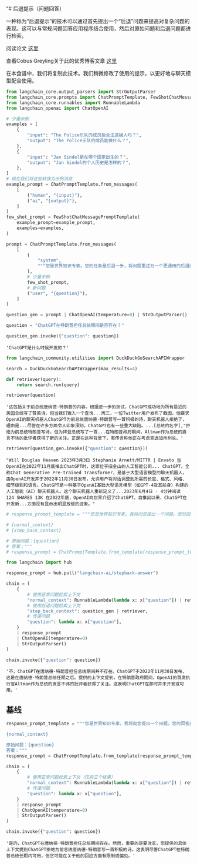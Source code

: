 “# 后退提示（问题回答）

一种称为“后退提示”的技术可以通过首先提出一个“后退”问题来提高对复杂问题的表现。这可以与常规问题回答应用程序结合使用，然后对原始问题和后退问题都进行检索。

阅读论文 [这里](https://arxiv.org/abs/2310.06117)

查看Cobus Greyling关于此的优秀博客文章 [这里](https://cobusgreyling.medium.com/a-new-prompt-engineering-technique-has-been-introduced-called-step-back-prompting-b00e8954cacb)

在本食谱中，我们将复制此技术。我们稍微修改了使用的提示，以更好地与聊天模型配合使用。

```python
from langchain_core.output_parsers import StrOutputParser
from langchain_core.prompts import ChatPromptTemplate, FewShotChatMessagePromptTemplate
from langchain_core.runnables import RunnableLambda
from langchain_openai import ChatOpenAI
```

```python
# 少量示例
examples = [
    {
        "input": "The Police乐队的成员能合法逮捕人吗？",
        "output": "The Police乐队的成员能做什么？",
    },
    {
        "input": "Jan Sindel是在哪个国家出生的？",
        "output": "Jan Sindel的个人历史是怎样的？",
    },
]
# 现在我们将这些转换为示例消息
example_prompt = ChatPromptTemplate.from_messages(
    [
        ("human", "{input}"),
        ("ai", "{output}"),
    ]
)
few_shot_prompt = FewShotChatMessagePromptTemplate(
    example_prompt=example_prompt,
    examples=examples,
)
```

```python
prompt = ChatPromptTemplate.from_messages(
    [
        (
            "system",
            """您是世界知识专家。您的任务是后退一步，将问题重述为一个更通用的后退问题，这更容易回答。以下是几个示例：""",
        ),
        # 少量示例
        few_shot_prompt,
        # 新问题
        ("user", "{question}"),
    ]
)
```

```python
question_gen = prompt | ChatOpenAI(temperature=0) | StrOutputParser()
```

```python
question = "ChatGPT在特朗普担任总统期间是否存在？"
```

```python
question_gen.invoke({"question": question})
```

```
'ChatGPT是什么时候开发的？'
```

```python
from langchain_community.utilities import DuckDuckGoSearchAPIWrapper

search = DuckDuckGoSearchAPIWrapper(max_results=4)

def retriever(query):
    return search.run(query)
```

```python
retriever(question)
```

```
'这包括关于前总统唐纳德·特朗普的内容。根据进一步的测试，ChatGPT成功地为所有最近的美国总统写了赞美诗，但当我们输入一个查询...周三，一位Twitter用户发布了截图，他要求OpenAI的聊天机器人ChatGPT为前总统唐纳德·特朗普写一首积极的诗，聊天机器人拒绝了，理由是...尽管在许多方面令人印象深刻，ChatGPT也有一些重大缺陷。...[总统的名字],"拒绝为前总统特朗普写诗，但为拜登总统写了一首...在特朗普政府期间，Altman作为总统的直言不讳的批评者获得了新的关注。正是在这种背景下，有传言称他正在考虑竞选加州州长。'
```

```python
retriever(question_gen.invoke({"question": question}))
```

```
"Will Douglas Heaven 2023年3月3日 Stephanie Arnett/MITTR | Envato 当OpenAI在2022年11月底推出ChatGPT时，这家位于旧金山的人工智能公司... ChatGPT，全称Chat Generative Pre-trained Transformer，是基于大型语言模型的聊天机器人，由OpenAI开发并于2022年11月30日发布，允许用户将对话调整到所需的长度、格式、风格、细节级别和语言。ChatGPT是一种基于OpenAI基础大型语言模型（如GPT-4及其前身）构建的人工智能（AI）聊天机器人。这个聊天机器人重新定义了...2023年6月4日 ⋅ 4分钟阅读 124 SHARES 13K 在2022年底，OpenAI向世界介绍了ChatGPT。自推出以来，ChatGPT在开发新...方面没有显示出明显放缓的迹象。"
```

```python
# response_prompt_template = """您是世界知识专家。我将向您提出一个问题。您的回答应该是全面的，并且如果以下上下文相关，不应与它们矛盾。否则，如果它们不相关，请忽略它们。

# {normal_context}
# {step_back_context}

# 原始问题：{question}
# 答案："""
# response_prompt = ChatPromptTemplate.from_template(response_prompt_template)
```

```python
from langchain import hub

response_prompt = hub.pull("langchain-ai/stepback-answer")
```

```python
chain = (
    {
        # 使用正常问题检索上下文
        "normal_context": RunnableLambda(lambda x: x["question"]) | retriever,
        # 使用后退问题检索上下文
        "step_back_context": question_gen | retriever,
        # 传递问题
        "question": lambda x: x["question"],
    }
    | response_prompt
    | ChatOpenAI(temperature=0)
    | StrOutputParser()
)
```

```python
chain.invoke({"question": question})
```

```
'不，ChatGPT在唐纳德·特朗普担任总统期间并不存在。ChatGPT于2022年11月30日发布，这是在唐纳德·特朗普总统任期之后。提供的上下文提到，在特朗普政府期间，OpenAI的首席执行官Altman作为总统的直言不讳的批评者获得了关注。这表明ChatGPT在那时并未开发或可用。'
```

## 基线

```python
response_prompt_template = """您是世界知识专家。我将向您提出一个问题。您的回答应该是全面的，并且如果以下上下文相关，不应与它们矛盾。否则，如果它们不相关，请忽略它们。

{normal_context}

原始问题：{question}
答案："""
response_prompt = ChatPromptTemplate.from_template(response_prompt_template)
```

```python
chain = (
    {
        # 使用正常问题检索上下文（仅前三个结果）
        "normal_context": RunnableLambda(lambda x: x["question"]) | retriever,
        # 传递问题
        "question": lambda x: x["question"],
    }
    | response_prompt
    | ChatOpenAI(temperature=0)
    | StrOutputParser()
)
```

```python
chain.invoke({"question": question})
```

```
'是的，ChatGPT在唐纳德·特朗普担任总统期间存在。然而，重要的是要注意，您提供的具体上下文提到ChatGPT拒绝为前总统唐纳德·特朗普写一首积极的诗。这表明尽管ChatGPT在特朗普总统任期内可用，但它可能在关于他的回应方面有限制或偏见。'
```

```python

```